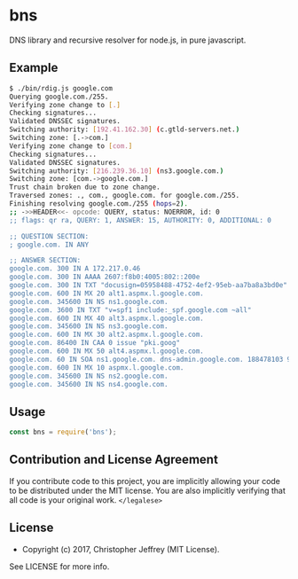 # bns

DNS library and recursive resolver for node.js, in pure javascript.

## Example

``` bash
$ ./bin/rdig.js google.com
Querying google.com./255.
Verifying zone change to [.]
Checking signatures...
Validated DNSSEC signatures.
Switching authority: [192.41.162.30] (c.gtld-servers.net.)
Switching zone: [.->com.]
Verifying zone change to [com.]
Checking signatures...
Validated DNSSEC signatures.
Switching authority: [216.239.36.10] (ns3.google.com.)
Switching zone: [com.->google.com.]
Trust chain broken due to zone change.
Traversed zones: ., com., google.com. for google.com./255.
Finishing resolving google.com./255 (hops=2).
;; ->>HEADER<<- opcode: QUERY, status: NOERROR, id: 0
;; flags: qr ra, QUERY: 1, ANSWER: 15, AUTHORITY: 0, ADDITIONAL: 0

;; QUESTION SECTION:
; google.com. IN ANY

;; ANSWER SECTION:
google.com. 300 IN A 172.217.0.46
google.com. 300 IN AAAA 2607:f8b0:4005:802::200e
google.com. 300 IN TXT "docusign=05958488-4752-4ef2-95eb-aa7ba8a3bd0e"
google.com. 600 IN MX 20 alt1.aspmx.l.google.com.
google.com. 345600 IN NS ns1.google.com.
google.com. 3600 IN TXT "v=spf1 include:_spf.google.com ~all"
google.com. 600 IN MX 40 alt3.aspmx.l.google.com.
google.com. 345600 IN NS ns3.google.com.
google.com. 600 IN MX 30 alt2.aspmx.l.google.com.
google.com. 86400 IN CAA 0 issue "pki.goog"
google.com. 600 IN MX 50 alt4.aspmx.l.google.com.
google.com. 60 IN SOA ns1.google.com. dns-admin.google.com. 188478103 900 900 1800 60
google.com. 600 IN MX 10 aspmx.l.google.com.
google.com. 345600 IN NS ns2.google.com.
google.com. 345600 IN NS ns4.google.com.
```

## Usage

``` js
const bns = require('bns');
```

## Contribution and License Agreement

If you contribute code to this project, you are implicitly allowing your code
to be distributed under the MIT license. You are also implicitly verifying that
all code is your original work. `</legalese>`

## License

- Copyright (c) 2017, Christopher Jeffrey (MIT License).

See LICENSE for more info.
